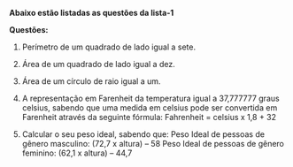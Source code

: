 __Abaixo estão listadas as questões da lista-1__

**Questões:**

1. Perímetro de um quadrado de lado igual a sete.

2. Área de um quadrado de lado igual a dez.

3. Área de um círculo de raio igual a um.

4. A representação em Farenheit da temperatura igual a 37,777777 graus celsius, sabendo que uma medida
em celsius pode ser convertida em Farenheit através da seguinte fórmula:
Fahrenheit = celsius x 1,8 + 32

5. Calcular o seu peso ideal, sabendo que:
Peso Ideal de pessoas de gênero masculino: (72,7 x altura) – 58
Peso Ideal de pessoas de gênero feminino: (62,1 x altura) – 44,7